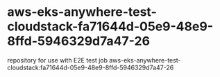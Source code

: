 # aws-eks-anywhere-test-cloudstack-fa71644d-05e9-48e9-8ffd-5946329d7a47-26
repository for use with E2E test job aws-eks-anywhere-test-cloudstack:fa71644d-05e9-48e9-8ffd-5946329d7a47-26
